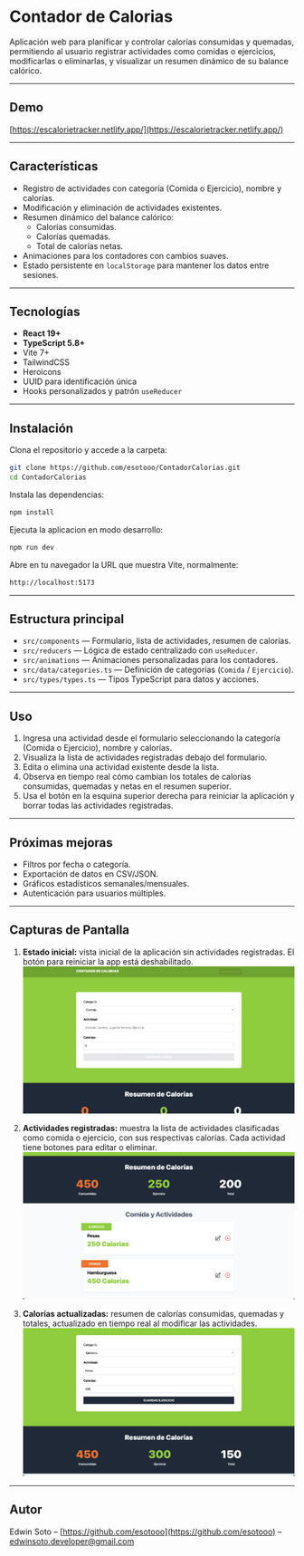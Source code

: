 # Contador de Calorias

Aplicación web para planificar y controlar calorías consumidas y quemadas, permitiendo al usuario registrar actividades como comidas o ejercicios, modificarlas o eliminarlas, y visualizar un resumen dinámico de su balance calórico.

---

## Demo

[https://escalorietracker.netlify.app/](https://escalorietracker.netlify.app/)

---

## Características

- Registro de actividades con categoría (Comida o Ejercicio), nombre y calorías.
- Modificación y eliminación de actividades existentes.
- Resumen dinámico del balance calórico:
  - Calorías consumidas.
  - Calorías quemadas.
  - Total de calorías netas.
- Animaciones para los contadores con cambios suaves.
- Estado persistente en `localStorage` para mantener los datos entre sesiones.

---

## Tecnologías

- **React 19+**
- **TypeScript 5.8+**
- Vite 7+
- TailwindCSS
- Heroicons
- UUID para identificación única
- Hooks personalizados y patrón `useReducer`

---

## Instalación

Clona el repositorio y accede a la carpeta:

```bash
git clone https://github.com/esotooo/ContadorCalorias.git
cd ContadorCalorias
```

Instala las dependencias:

```bash
npm install
```

Ejecuta la aplicacion en modo desarrollo:

```bash
npm run dev
```

Abre en tu navegador la URL que muestra Vite, normalmente:

```bash
http://localhost:5173
```
---

## Estructura principal

- `src/components` — Formulario, lista de actividades, resumen de calorías.
- `src/reducers` — Lógica de estado centralizado con `useReducer`.
- `src/animations` — Animaciones personalizadas para los contadores.
- `src/data/categories.ts` — Definición de categorías (`Comida` / `Ejercicio`).
- `src/types/types.ts` — Tipos TypeScript para datos y acciones.

---

## Uso

1. Ingresa una actividad desde el formulario seleccionando la categoría (Comida o Ejercicio), nombre y calorías.  
2. Visualiza la lista de actividades registradas debajo del formulario.  
3. Edita o elimina una actividad existente desde la lista.  
4. Observa en tiempo real cómo cambian los totales de calorías consumidas, quemadas y netas en el resumen superior.  
5. Usa el botón en la esquina superior derecha para reiniciar la aplicación y borrar todas las actividades registradas.

---

## Próximas mejoras

- Filtros por fecha o categoría.
- Exportación de datos en CSV/JSON.
- Gráficos estadísticos semanales/mensuales.
- Autenticación para usuarios múltiples.

---

## Capturas de Pantalla

1. **Estado inicial:** vista inicial de la aplicación sin actividades registradas. El botón para reiniciar la app está deshabilitado.  
![Estado inicial](/img/calorias1.png)

2. **Actividades registradas:** muestra la lista de actividades clasificadas como comida o ejercicio, con sus respectivas calorías. Cada actividad tiene botones para editar o eliminar.  
![Actividades registradas](/img/calorias2.png)

3. **Calorías actualizadas:** resumen de calorías consumidas, quemadas y totales, actualizado en tiempo real al modificar las actividades.  
![Calorías actualizadas](/img/calorias3.png)

---

## Autor

Edwin Soto – [https://github.com/esotooo](https://github.com/esotooo) – edwinsoto.developer@gmail.com

